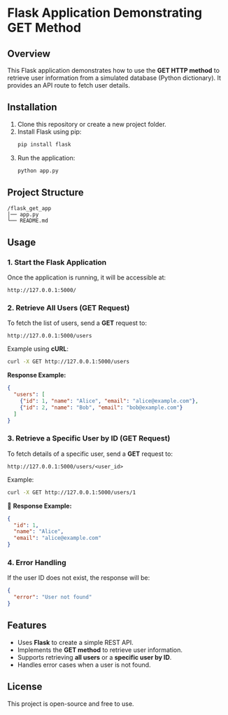 # Flask Application Demonstrating GET Method

## Overview  
This Flask application demonstrates how to use the **GET HTTP method** to retrieve user information from a simulated database (Python dictionary). It provides an API route to fetch user details.

## Installation  
1. Clone this repository or create a new project folder.  
2. Install Flask using pip:  
   ```bash
   pip install flask
   ```
3. Run the application:  
   ```bash
   python app.py
   ```

## Project Structure  
```
/flask_get_app
│── app.py
└── README.md
```

## Usage  
### **1. Start the Flask Application**  
Once the application is running, it will be accessible at:  
```
http://127.0.0.1:5000/
```

### **2. Retrieve All Users (GET Request)**  
To fetch the list of users, send a **GET** request to:
```
http://127.0.0.1:5000/users
```
Example using **cURL**:
```bash
curl -X GET http://127.0.0.1:5000/users
```

 **Response Example:**
```json
{
  "users": [
    {"id": 1, "name": "Alice", "email": "alice@example.com"},
    {"id": 2, "name": "Bob", "email": "bob@example.com"}
  ]
}
```

### **3. Retrieve a Specific User by ID (GET Request)**  
To fetch details of a specific user, send a **GET** request to:
```
http://127.0.0.1:5000/users/<user_id>
```
Example:
```bash
curl -X GET http://127.0.0.1:5000/users/1
```
📌 **Response Example:**
```json
{
  "id": 1,
  "name": "Alice",
  "email": "alice@example.com"
}
```

### **4. Error Handling**  
If the user ID does not exist, the response will be:
```json
{
  "error": "User not found"
}
```

## Features  
- Uses **Flask** to create a simple REST API.  
- Implements the **GET method** to retrieve user information.  
- Supports retrieving **all users** or a **specific user by ID**.  
- Handles error cases when a user is not found.  

## License  
This project is open-source and free to use.

